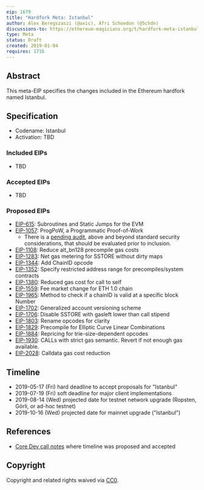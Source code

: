 ```yaml
---
eip: 1679
title: "Hardfork Meta: Istanbul"
author: Alex Beregszaszi (@axic), Afri Schoedon (@5chdn)
discussions-to: https://ethereum-magicians.org/t/hardfork-meta-istanbul-discussion/3207
type: Meta
status: Draft
created: 2019-01-04
requires: 1716
---
```


## Abstract

This meta-EIP specifies the changes included in the Ethereum hardfork named Istanbul.

## Specification

- Codename: Istanbul
- Activation: TBD

### Included EIPs

- TBD

### Accepted EIPs

- TBD

### Proposed EIPs

- [EIP-615](https://eips.ethereum.org/EIPS/eip-615): Subroutines and Static Jumps for the EVM
- [EIP-1057](https://eips.ethereum.org/EIPS/eip-1057): ProgPoW, a Programmatic
  Proof-of-Work
  - There is a
    [pending audit](https://medium.com/ethereum-cat-herders/progpow-audit-goals-expectations-75bb902a1f01),
    above and beyond standard security considerations, that should be evaluated
    prior to inclusion.
- [EIP-1108](https://eips.ethereum.org/EIPS/eip-1108): Reduce alt_bn128 precompile gas costs
- [EIP-1283](https://eips.ethereum.org/EIPS/eip-1283): Net gas metering for SSTORE without dirty maps
- [EIP-1344](https://eips.ethereum.org/EIPS/eip-1344): Add ChainID opcode
- [EIP-1352](https://eips.ethereum.org/EIPS/eip-1352): Specify restricted address range for precompiles/system contracts
- [EIP-1380](https://eips.ethereum.org/EIPS/eip-1380): Reduced gas cost for call to self
- [EIP-1559](https://eips.ethereum.org/EIPS/eip-1559): Fee market change for ETH 1.0 chain
- [EIP-1965](https://eips.ethereum.org/EIPS/eip-1965): Method to check if a chainID is valid at a specific block Number
- [EIP-1702](https://eips.ethereum.org/EIPS/eip-1702): Generalized account versioning scheme
- [EIP-1706](https://eips.ethereum.org/EIPS/eip-1706): Disable SSTORE with gasleft lower than call stipend
- [EIP-1803](https://eips.ethereum.org/EIPS/eip-1803): Rename opcodes for clarity
- [EIP-1829](https://eips.ethereum.org/EIPS/eip-1829): Precompile for Elliptic Curve Linear Combinations
- [EIP-1884](https://eips.ethereum.org/EIPS/eip-1884): Repricing for trie-size-dependent opcodes
- [EIP-1930](https://eips.ethereum.org/EIPS/eip-1930): CALLs with strict gas semantic. Revert if not enough gas available.
- [EIP-2028](https://eips.ethereum.org/EIPS/eip-2028): Calldata gas cost reduction

## Timeline

* 2019-05-17 (Fri) hard deadline to accept proposals for "Istanbul"
* 2019-07-19 (Fri) soft deadline for major client implementations
* 2019-08-14 (Wed) projected date for testnet network upgrade (Ropsten, Görli, or ad-hoc testnet)
* 2019-10-16 (Wed) projected date for mainnet upgrade ("Istanbul")

## References

- [Core Dev call notes](https://github.com/ethereum/pm/issues/66#issuecomment-450840440) where timeline was proposed and accepted

## Copyright

Copyright and related rights waived via [CC0](https://creativecommons.org/publicdomain/zero/1.0/).
